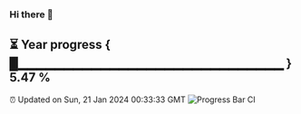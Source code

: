 ### Hi there 👋
⏳ Year progress { █▁▁▁▁▁▁▁▁▁▁▁▁▁▁▁▁▁▁▁▁▁▁▁▁▁▁▁▁▁ } 5.47 %
---
⏰ Updated on Sun, 21 Jan 2024 00:33:33 GMT
![Progress Bar CI](https://github.com/Moyi321/Moyi321/workflows/Progress%20Bar%20CI/badge.svg)
